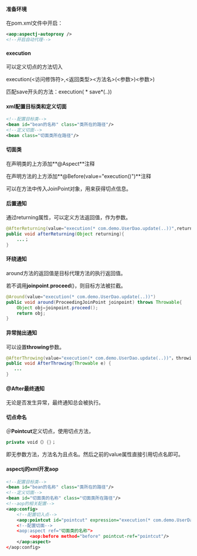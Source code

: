 #### 准备环境

在pom.xml文件中开启：

```xml
<aop:aspectj-autoproxy />
<!--开启自动代理-->
```

#### execution

可以定义切点的方法切入

execution(<访问修饰符>,<返回类型><方法名>(<参数>)<参数>)

匹配save开头的方法：execution( * save*(..))

#### xml配置目标类和定义切面

```xml
<!--配置目标类-->
<bean id="bean的名称" class="类所在的路径"/>
<!--定义切面-->
<bean class="切面类所在路径"/>
```

#### 切面类

在声明类的上方添加**@Aspect**注释

在声明方法的上方添加**@Before(value="execution()")**注释

可以在方法中传入JoinPoint对象，用来获得切点信息。

#### 后置通知

通过returning属性，可以定义方法返回值，作为参数。

```java
@AfterReturning(value="execution(* com.demo.UserDao.update(..))",returning="returning)
public void afterReturning(Object returning){
    ...；
}
```

#### 环绕通知

around方法的返回值是目标代理方法的执行返回值。

若不调用**joinpoint**.**proceed**()，则目标方法被拦截。

```java
@Around(value="execution(* com.demo.UserDao.update(..))")
public void around(ProceedingJoinPoint joinpoint) throws Throwable{
    Object obj=joinpoint.proceed();
    return obj;
}
```

#### 异常抛出通知

可以设置**throwing**参数。

```java
@AfterThrowing(value="execution(* com.demo.UserDao.update(..))"，throwing="e")
public void AfterThrowing(Throwable e) {
   ...
}
```

#### @After最终通知

无论是否发生异常，最终通知总会被执行。

#### 切点命名

＠**Pointcut**定义切点，使用切点方法，

```java
private void（）{}；
```

即无参数方法，方法名为且点名。然后之前的value属性直接引用切点名即可。

#### aspectj的xml开发aop

```xml
<!--配置目标类-->
<bean id="bean的名称" class="类所在的路径"/>
<!--定义切面-->
<bean id="切面类的名称" class="切面类所在路径"/>
<!--aop的相关配置-->
<aop:config>
    <!--配置切入点-->
    <aop:pointcut id="pointcut" expression="execution(* com.demo.UserDao.update(..))/>
    <!--配置切面-->
    <aop:aspect ref="切面类的名称">
         <aop:before method="before" pointcut-ref="pointcut"/>
    </aop:aspect>
</aop:config>
```

